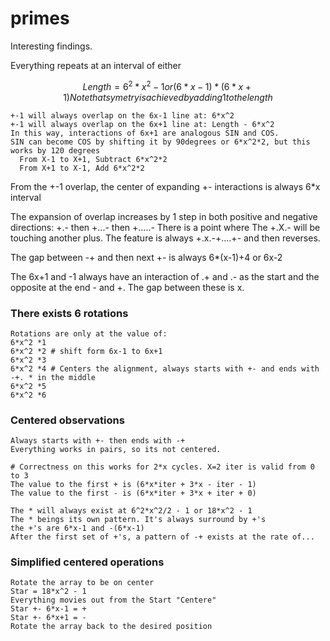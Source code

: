 # primes

Interesting findings.

Everything repeats at an interval of either

```math
Length = 
6^2 * x^2 - 1 or
(6*x - 1) * (6*x + 1)

Note that symetry is achieved by adding 1 to the length
```

```math
```

```Math
+-1 will always overlap on the 6x-1 line at: 6*x^2
+-1 will always overlap on the 6x+1 line at: Length - 6*x^2
In this way, interactions of 6x+1 are analogous SIN and COS.
SIN can become COS by shifting it by 90degrees or 6*x^2*2, but this works by 120 degrees
  From X-1 to X+1, Subtract 6*x^2*2
  From X+1 to X-1, Add 6*x^2*2
```

From the +-1 overlap, the center of expanding +- interactions is always 6*x interval

The expansion of overlap increases by 1 step in both positive and negative directions: +.- then +...- then +.....-
There is a point where The +.X.- will be touching another plus. The feature is always +.x.-+....+- and then reverses.

The gap between -+ and then next +- is always 6*(x-1)+4 or 6x-2

The 6x+1 and -1 always have an interaction of .+ and .- as the start and the opposite at the end - and +. The gap between these is x.

### There exists 6 rotations

```
Rotations are only at the value of: 
6*x^2 *1
6*x^2 *2 # shift form 6x-1 to 6x+1
6*x^2 *3
6*x^2 *4 # Centers the alignment, always starts with +- and ends with -+. * in the middle
6*x^2 *5
6*x^2 *6

```

### Centered observations
```
Always starts with +- then ends with -+
Everything works in pairs, so its not centered.

# Correctness on this works for 2*x cycles. X=2 iter is valid from 0 to 3
The value to the first + is (6*x*iter + 3*x - iter - 1)
The value to the first - is (6*x*iter + 3*x + iter + 0)

The * will always exist at 6^2*x^2/2 - 1 or 18*x^2 - 1
The * beings its own pattern. It's always surround by +'s
the +'s are 6*x-1 and -(6*x-1)
After the first set of +'s, a pattern of -+ exists at the rate of...
```

### Simplified centered operations
```
Rotate the array to be on center
Star = 18*x^2 - 1
Everything movies out from the Start "Centere"
Star +- 6*x-1 = +
Star +- 6*x+1 = -
Rotate the array back to the desired position
```